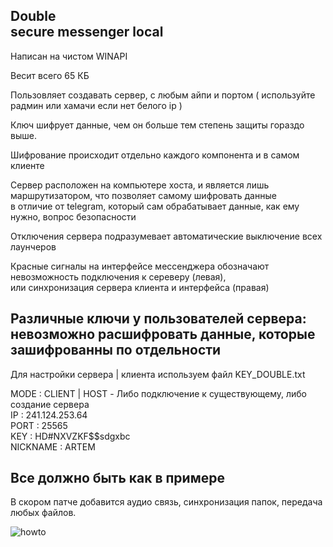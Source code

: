 Double</br>
secure messenger local
-------------------------------
Написан на чистом WINAPI</br>

Весит всего 65 КБ</br>

Пользовляет создавать сервер, с любым айпи и портом ( используйте радмин или хамачи если нет белого ip )</br>

Ключ шифрует данные, чем он больше тем степень защиты гораздо выше.</br>

Шифрование происходит отдельно каждого компонента и в самом клиенте</br>

Сервер расположен на компьютере хоста, и является лишь маршрутизатором, что позволяет самому шифровать данные</br>
      в отличие от telegram, который сам обрабатывает данные, как ему нужно, вопрос безопасности</br>
      
Отключения сервера подразумевает автоматические выключение всех лаунчеров</br>

Красные сигналы на интерфейсе мессенджера обозначают невозможность подключения к сереверу (левая),</br>
      или синхронизация сервера клиента и интерфейса (правая)</br>
      
Различные ключи у пользователей сервера: невозможно расшифровать данные, которые зашифрованны по отдельности</br>
---------------------------------
Для настройки сервера | клиента используем файл KEY_DOUBLE.txt</br>

MODE : CLIENT | HOST - Либо подключение к существующему, либо создание сервера</br>
IP : 241.124.253.64</br>
PORT : 25565</br>
KEY : HD#NXVZKF$$sdgxbc</br>
NICKNAME : ARTEM</br>

Все должно быть как в примере</br>
---------------------------------
В скором патче добавится аудио связь, синхронизация папок, передача любых файлов.</br>

![howto](https://user-images.githubusercontent.com/92841151/155891008-902fd06d-b07a-4243-8aca-281fcc86ec78.png)
